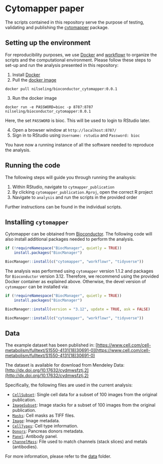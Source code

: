 # Cytomapper paper

The scripts contained in this repository serve the purpose of testing, validating and publishing the [cytomapper](https://www.bioconductor.org/packages/release/bioc/html/cytomapper.html) package.

## Setting up the environment

For reproducibility purposes, we use [Docker](https://www.docker.com/) and [workflowr](https://jdblischak.github.io/workflowr/index.html) to organize the scripts and the computational environment.
Please follow these steps to set-up and run the analysis presented in this repository:

1. Install [Docker](https://docs.docker.com/get-docker/)
2. Pull the [docker image](https://hub.docker.com/repository/docker/nilseling/bioconductor_cytomapper/tags?page=1)

```
docker pull nilseling/bioconductor_cytomapper:0.0.1
```

3. Run the docker image

```
docker run -e PASSWORD=bioc -p 8787:8787 nilseling/bioconductor_cytomapper:0.0.1
```

Here, the set `PASSWORD` is bioc. This will be used to login to RStudio later.

4. Open a browser window at `http://localhost:8787/`
5. Sign in to RStudio using `Username: rstudio` and `Password: bioc`

You have now a running instance of all the software needed to reproduce the analysis.

## Running the code

The following steps will guide you through running the analsysis:

1. Within RStudio, navigate to `cytmapper_publication`
2. By clicking `cytomapper_publication.Rproj`, open the correct R project
3. Navigate to `analysis` and run the scripts in the provided order

Further instructions can be found in the individual scripts.

## Installing `cytomapper`

Cytomapper can be obtained from [Bioconductor](https://www.bioconductor.org/packages/release/bioc/html/cytomapper.html).
The following code will also install additional packages needed to perform the analysis.

```r
if (!requireNamespace("BiocManager", quietly = TRUE))
    install.packages("BiocManager")

BiocManager::install(c("cytomapper", "workflowr", "tidyverse"))
```

The analysis was performed using `cytomapper` version 1.1.2 and packages for `Bioconductor` version 3.12.
Therefore, we recommend using the provided Docker container as explained above.
Otherwise, the devel version of `cytomapper` can be installed via:

```r
if (!requireNamespace("BiocManager", quietly = TRUE))
    install.packages("BiocManager")

BiocManager::install(version = "3.12", update = TRUE, ask = FALSE)

BiocManager::install(c("cytomapper", "workflowr", "tidyverse"))
```

## Data

The example dataset has been published in:
[https://www.cell.com/cell-metabolism/fulltext/S1550-4131(18)30691-0](https://www.cell.com/cell-metabolism/fulltext/S1550-4131(18)30691-0)

The dataset is available for download from Mendeley Data: [http://dx.doi.org/10.17632/cydmwsfztj.2](http://dx.doi.org/10.17632/cydmwsfztj.2)

Specifically, the following files are used in the current analysis:
- [`CellSubset`](): Single cell data for a subset of 100 images from the original publication.
- [`ImageSubset`](): Image stacks for a subset of 100 images from the original publication.
- [`Masks`](): Cell masks as TIFF files.
- [`Image`](): Image metadata.
- [`CellTypes`](): Cell type information.
- [`Donors`](): Pancreas donors metadata.
- [`Panel`](): Antibody panel.
- [`ChannelMass`](): File used to match channels (stack slices) and metals (antibodies).

For more information, please refer to the [data](data) folder.
